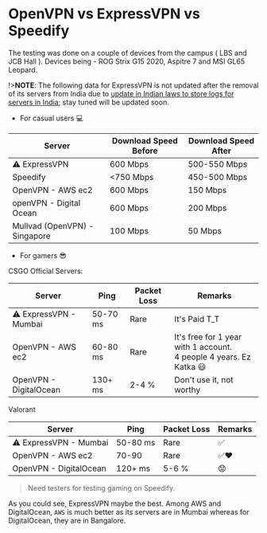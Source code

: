 # OpenVPN vs ExpressVPN vs Speedify
<!-- Complete comparison of speed in games and casual too -->
The testing was done on a couple of devices from the campus ( LBS and JCB Hall ). Devices being - ROG Strix G15 2020, Aspitre 7 and MSI GL65 Leopard.

!>**NOTE**: The following data for ExpressVPN is not updated after the removal of its servers from India due to [update in Indian laws to store logs for servers in India](https://www.techradar.com/news/any-vpn-with-servers-in-india-must-now-store-activity-logs-on-users); stay tuned will be updated soon.


- For casual users :computer:

| Server | Download Speed Before | Download Speed After |
| --- | --- | --- |
| :warning: ExpressVPN | 600 Mbps | 500-550 Mbps |
| Speedify | <750 Mbps | 450-500 Mbps |
| OpenVPN - AWS ec2 | 600 Mbps | 150 Mbps |
| openVPN - Digital Ocean | 600 Mbps | 200 Mbps |
| Mullvad (OpenVPN) - Singapore | 100 Mbps | 50 Mbps |

- For gamers :sunglasses:

CSGO Official Servers:

| Server | Ping | Packet Loss | Remarks |
| --- | --- |--- | --- |
| :warning: ExpressVPN - Mumbai | 50-70 ms | Rare | It's Paid T_T | 
| OpenVPN - AWS ec2 | 60-80 ms| Rare | It's free for 1 year with 1 account. <br/> 4 people 4 years. Ez Katka :smiley: |
| OpenVPN - DigitalOcean | 130+ ms | 2-4 % | Don't use it, not worthy |

Valorant

| Server | Ping | Packet Loss | Remarks |
| --- | --- |--- | --- |
| :warning: ExpressVPN - Mumbai | 50-80 ms | Rare |:white_check_mark:| 
| OpenVPN - AWS ec2 | 70-90 | Rare |:white_check_mark::heart:|
| OpenVPN - DigitalOcean | 120+ ms | 5-6 % | :worried: |

> Need testers for testing gaming on Speedify.


As you could see, ExpressVPN maybe the best. Among AWS and DigitalOcean, `AWS` is much better as its servers are in Mumbai whereas for DigitalOcean, they are in Bangalore.
